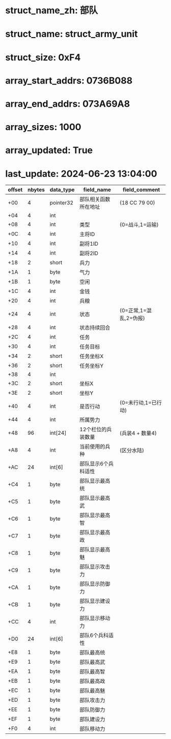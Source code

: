 # struct_name_zh: 部队
# struct_name: struct_army_unit
# struct_size: 0xF4
# array_start_addrs: 0736B088
# array_end_addrs: 073A69A8
# array_sizes: 1000
# array_updated: True
# last_update: 2024-06-23 13:04:00

| offset | nbytes | data_type | field_name           | field_comment          |
| ------ | ------ | --------- | -------------------- | ---------------------- |
| +00    | 4      | pointer32 | 部队相关函数所在地址 | (18 CC 79 00)          |
| +04    | 4      | int       |                      |                        |
| +08    | 4      | int       | 类型                 | (0=战斗,1=运输)        |
| +0C    | 4      | int       | 主将ID               |                        |
| +10    | 4      | int       | 副将1ID              |                        |
| +14    | 4      | int       | 副将2ID              |                        |
| +18    | 2      | short     | 兵力                 |                        |
| +1A    | 1      | byte      | 气力                 |                        |
| +1B    | 1      | byte      | 空闲                 |                        |
| +1C    | 4      | int       | 金钱                 |                        |
| +20    | 4      | int       | 兵粮                 |                        |
| +24    | 4      | int       | 状态                 | (0=正常,1=混乱,2=伪报) |
| +28    | 4      | int       | 状态持续回合         |                        |
| +2C    | 4      | int       | 任务                 |                        |
| +30    | 4      | int       | 任务目标             |                        |
| +34    | 2      | short     | 任务坐标X            |                        |
| +36    | 2      | short     | 任务坐标Y            |                        |
| +38    | 4      | int       |                      |                        |
| +3C    | 2      | short     | 坐标X                |                        |
| +3E    | 2      | short     | 坐标Y                |                        |
| +40    | 4      | int       | 是否行动             | (0=未行动,1=已行动)    |
| +44    | 4      | int       | 所属势力             |                        |
| +48    | 96     | int[24]   | 12个栏位的兵装数量   | (兵装4 + 数量4)        |
| +A8    | 4      | int       | 当前使用的兵种       | (区分水陆)             |
| +AC    | 24     | int[6]    | 部队显示6个兵科适性  |                        |
| +C4    | 1      | byte      | 部队显示最高统       |                        |
| +C5    | 1      | byte      | 部队显示最高武       |                        |
| +C6    | 1      | byte      | 部队显示最高智       |                        |
| +C7    | 1      | byte      | 部队显示最高政       |                        |
| +C8    | 1      | byte      | 部队显示最高魅       |                        |
| +C9    | 1      | byte      | 部队显示攻击力       |                        |
| +CA    | 1      | byte      | 部队显示防御力       |                        |
| +CB    | 1      | byte      | 部队显示建设力       |                        |
| +CC    | 4      | int       | 部队显示移动力       |                        |
| +D0    | 24     | int[6]    | 部队6个兵科适性      |                        |
| +E8    | 1      | byte      | 部队最高统           |                        |
| +E9    | 1      | byte      | 部队最高武           |                        |
| +EA    | 1      | byte      | 部队最高智           |                        |
| +EB    | 1      | byte      | 部队最高政           |                        |
| +EC    | 1      | byte      | 部队最高魅           |                        |
| +ED    | 1      | byte      | 部队攻击力           |                        |
| +EE    | 1      | byte      | 部队防御力           |                        |
| +EF    | 1      | byte      | 部队建设力           |                        |
| +F0    | 4      | int       | 部队移动力           |                        |
